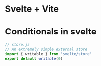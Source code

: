 # Svelte + Vite

# Conditionals in svelte
<!-- {#if name.length === 0} -->
<!-- <p>You have not told me your name</p> -->
<!-- {:else} -->
<!-- <strong>Hey, {name}</strong> -->
<!-- {/if} -->
```js
// store.js
// An extremely simple external store
import { writable } from 'svelte/store'
export default writable(0)
```
